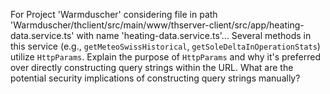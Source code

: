 For Project 'Warmduscher' considering file in path 'Warmduscher/thclient/src/main/www/thserver-client/src/app/heating-data.service.ts' with name 'heating-data.service.ts'... 
Several methods in this service (e.g., `getMeteoSwissHistorical`, `getSoleDeltaInOperationStats`) utilize `HttpParams`. Explain the purpose of `HttpParams` and why it's preferred over directly constructing query strings within the URL. What are the potential security implications of constructing query strings manually?